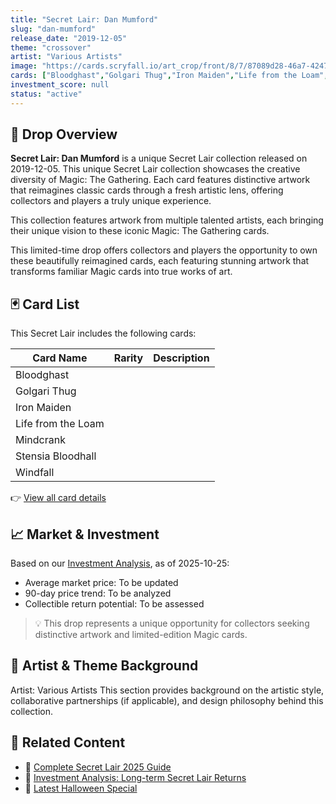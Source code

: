 ```yaml
---
title: "Secret Lair: Dan Mumford"
slug: "dan-mumford"
release_date: "2019-12-05"
theme: "crossover"
artist: "Various Artists"
image: "https://cards.scryfall.io/art_crop/front/8/7/87089d28-46a7-4247-a784-c34b9f822172.jpg?1582068652"
cards: ["Bloodghast","Golgari Thug","Iron Maiden","Life from the Loam","Mindcrank","Stensia Bloodhall","Windfall"]
investment_score: null
status: "active"
---
```


## 💠 Drop Overview
**Secret Lair: Dan Mumford** is a unique Secret Lair collection released on 2019-12-05. This unique Secret Lair collection showcases the creative diversity of Magic: The Gathering. Each card features distinctive artwork that reimagines classic cards through a fresh artistic lens, offering collectors and players a truly unique experience.

This collection features artwork from multiple talented artists, each bringing their unique vision to these iconic Magic: The Gathering cards.

This limited-time drop offers collectors and players the opportunity to own these beautifully reimagined cards, each featuring stunning artwork that transforms familiar Magic cards into true works of art.

## 🃏 Card List
This Secret Lair includes the following cards:

| Card Name | Rarity | Description |
|-----------|---------|-------------|
| Bloodghast |  |  |
| Golgari Thug |  |  |
| Iron Maiden |  |  |
| Life from the Loam |  |  |
| Mindcrank |  |  |
| Stensia Bloodhall |  |  |
| Windfall |  |  |

👉 [View all card details](/cards?drop=dan-mumford)

## 📈 Market & Investment
Based on our [Investment Analysis](/investment/dan-mumford), as of 2025-10-25:
- Average market price: To be updated
- 90-day price trend: To be analyzed
- Collectible return potential: To be assessed

> 💡 This drop represents a unique opportunity for collectors seeking distinctive artwork and limited-edition Magic cards.

## 🎨 Artist & Theme Background
Artist: Various Artists
This section provides background on the artistic style, collaborative partnerships (if applicable), and design philosophy behind this collection.

## 🔗 Related Content
- 📰 [Complete Secret Lair 2025 Guide](/news/secret-lair-2025-complete-guide)
- 💼 [Investment Analysis: Long-term Secret Lair Returns](/investment)
- 🎃 [Latest Halloween Special](/drops/secret-scare-superdrop-2025)